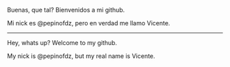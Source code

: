 Buenas, que tal? Bienvenidos a mi github.

Mi nick es @pepinofdz, pero en verdad me llamo Vicente.

----

Hey, whats up? Welcome to my github.

My nick is @pepinofdz, but my real name is Vicente.

<!---
pepinofdz/pepinofdz is a ✨ special ✨ repository because its `README.md` (this file) appears on your GitHub profile.
You can click the Preview link to take a look at your changes.
--->
